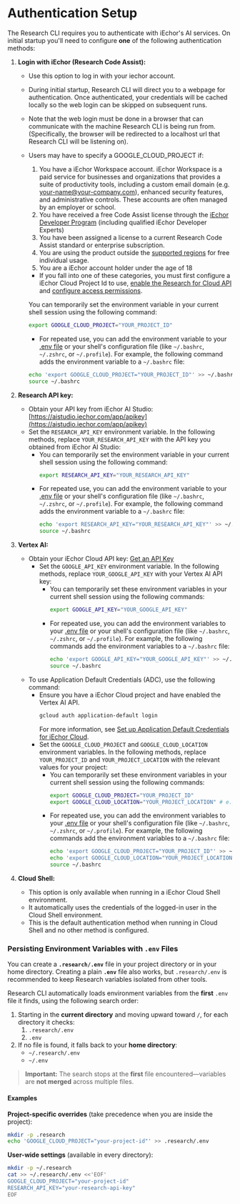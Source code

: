 # Authentication Setup

The Research CLI requires you to authenticate with iEchor's AI services. On initial startup you'll need to configure **one** of the following authentication methods:

1.  **Login with iEchor (Research Code Assist):**
    - Use this option to log in with your iechor account.
    - During initial startup, Research CLI will direct you to a webpage for authentication. Once authenticated, your credentials will be cached locally so the web login can be skipped on subsequent runs.
    - Note that the web login must be done in a browser that can communicate with the machine Research CLI is being run from. (Specifically, the browser will be redirected to a localhost url that Research CLI will be listening on).
    - <a id="workspace-gca">Users may have to specify a GOOGLE_CLOUD_PROJECT if:</a>
      1. You have a iEchor Workspace account. iEchor Workspace is a paid service for businesses and organizations that provides a suite of productivity tools, including a custom email domain (e.g. your-name@your-company.com), enhanced security features, and administrative controls. These accounts are often managed by an employer or school.
      1. You have received a free Code Assist license through the [iEchor Developer Program](https://developers.iechor.com/program/plans-and-pricing) (including qualified iEchor Developer Experts)
      1. You have been assigned a license to a current Research Code Assist standard or enterprise subscription.
      1. You are using the product outside the [supported regions](https://developers.iechor.com/research-code-assist/resources/available-locations) for free individual usage.
      1. You are a iEchor account holder under the age of 18
      - If you fall into one of these categories, you must first configure a iEchor Cloud Project Id to use, [enable the Research for Cloud API](https://cloud.iechor.com/research/docs/discover/set-up-research#enable-api) and [configure access permissions](https://cloud.iechor.com/research/docs/discover/set-up-research#grant-iam).

      You can temporarily set the environment variable in your current shell session using the following command:

      ```bash
      export GOOGLE_CLOUD_PROJECT="YOUR_PROJECT_ID"
      ```
      - For repeated use, you can add the environment variable to your [.env file](#persisting-environment-variables-with-env-files) or your shell's configuration file (like `~/.bashrc`, `~/.zshrc`, or `~/.profile`). For example, the following command adds the environment variable to a `~/.bashrc` file:

      ```bash
      echo 'export GOOGLE_CLOUD_PROJECT="YOUR_PROJECT_ID"' >> ~/.bashrc
      source ~/.bashrc
      ```

2.  **<a id="research-api-key"></a>Research API key:**
    - Obtain your API key from iEchor AI Studio: [https://aistudio.iechor.com/app/apikey](https://aistudio.iechor.com/app/apikey)
    - Set the `RESEARCH_API_KEY` environment variable. In the following methods, replace `YOUR_RESEARCH_API_KEY` with the API key you obtained from iEchor AI Studio:
      - You can temporarily set the environment variable in your current shell session using the following command:
        ```bash
        export RESEARCH_API_KEY="YOUR_RESEARCH_API_KEY"
        ```
      - For repeated use, you can add the environment variable to your [.env file](#persisting-environment-variables-with-env-files) or your shell's configuration file (like `~/.bashrc`, `~/.zshrc`, or `~/.profile`). For example, the following command adds the environment variable to a `~/.bashrc` file:
        ```bash
        echo 'export RESEARCH_API_KEY="YOUR_RESEARCH_API_KEY"' >> ~/.bashrc
        source ~/.bashrc
        ```

3.  **Vertex AI:**
    - Obtain your iEchor Cloud API key: [Get an API Key](https://cloud.iechor.com/vertex-ai/generative-ai/docs/start/api-keys?usertype=newuser)
      - Set the `GOOGLE_API_KEY` environment variable. In the following methods, replace `YOUR_GOOGLE_API_KEY` with your Vertex AI API key:
        - You can temporarily set these environment variables in your current shell session using the following commands:
          ```bash
          export GOOGLE_API_KEY="YOUR_GOOGLE_API_KEY"
          ```
        - For repeated use, you can add the environment variables to your [.env file](#persisting-environment-variables-with-env-files) or your shell's configuration file (like `~/.bashrc`, `~/.zshrc`, or `~/.profile`). For example, the following commands add the environment variables to a `~/.bashrc` file:
          ```bash
          echo 'export GOOGLE_API_KEY="YOUR_GOOGLE_API_KEY"' >> ~/.bashrc
          source ~/.bashrc
          ```
    - To use Application Default Credentials (ADC), use the following command:
      - Ensure you have a iEchor Cloud project and have enabled the Vertex AI API.
        ```bash
        gcloud auth application-default login
        ```
        For more information, see [Set up Application Default Credentials for iEchor Cloud](https://cloud.iechor.com/docs/authentication/provide-credentials-adc).
      - Set the `GOOGLE_CLOUD_PROJECT` and `GOOGLE_CLOUD_LOCATION` environment variables. In the following methods, replace `YOUR_PROJECT_ID` and `YOUR_PROJECT_LOCATION` with the relevant values for your project:
        - You can temporarily set these environment variables in your current shell session using the following commands:
          ```bash
          export GOOGLE_CLOUD_PROJECT="YOUR_PROJECT_ID"
          export GOOGLE_CLOUD_LOCATION="YOUR_PROJECT_LOCATION" # e.g., us-central1
          ```
        - For repeated use, you can add the environment variables to your [.env file](#persisting-environment-variables-with-env-files) or your shell's configuration file (like `~/.bashrc`, `~/.zshrc`, or `~/.profile`). For example, the following commands add the environment variables to a `~/.bashrc` file:
          ```bash
          echo 'export GOOGLE_CLOUD_PROJECT="YOUR_PROJECT_ID"' >> ~/.bashrc
          echo 'export GOOGLE_CLOUD_LOCATION="YOUR_PROJECT_LOCATION"' >> ~/.bashrc
          source ~/.bashrc
          ```
4.  **Cloud Shell:**
    - This option is only available when running in a iEchor Cloud Shell environment.
    - It automatically uses the credentials of the logged-in user in the Cloud Shell environment.
    - This is the default authentication method when running in Cloud Shell and no other method is configured.

### Persisting Environment Variables with `.env` Files

You can create a **`.research/.env`** file in your project directory or in your home directory. Creating a plain **`.env`** file also works, but `.research/.env` is recommended to keep Research variables isolated from other tools.

Research CLI automatically loads environment variables from the **first** `.env` file it finds, using the following search order:

1. Starting in the **current directory** and moving upward toward `/`, for each directory it checks:
   1. `.research/.env`
   2. `.env`
2. If no file is found, it falls back to your **home directory**:
   - `~/.research/.env`
   - `~/.env`

> **Important:** The search stops at the **first** file encountered—variables are **not merged** across multiple files.

#### Examples

**Project-specific overrides** (take precedence when you are inside the project):

```bash
mkdir -p .research
echo 'GOOGLE_CLOUD_PROJECT="your-project-id"' >> .research/.env
```

**User-wide settings** (available in every directory):

```bash
mkdir -p ~/.research
cat >> ~/.research/.env <<'EOF'
GOOGLE_CLOUD_PROJECT="your-project-id"
RESEARCH_API_KEY="your-research-api-key"
EOF
```
